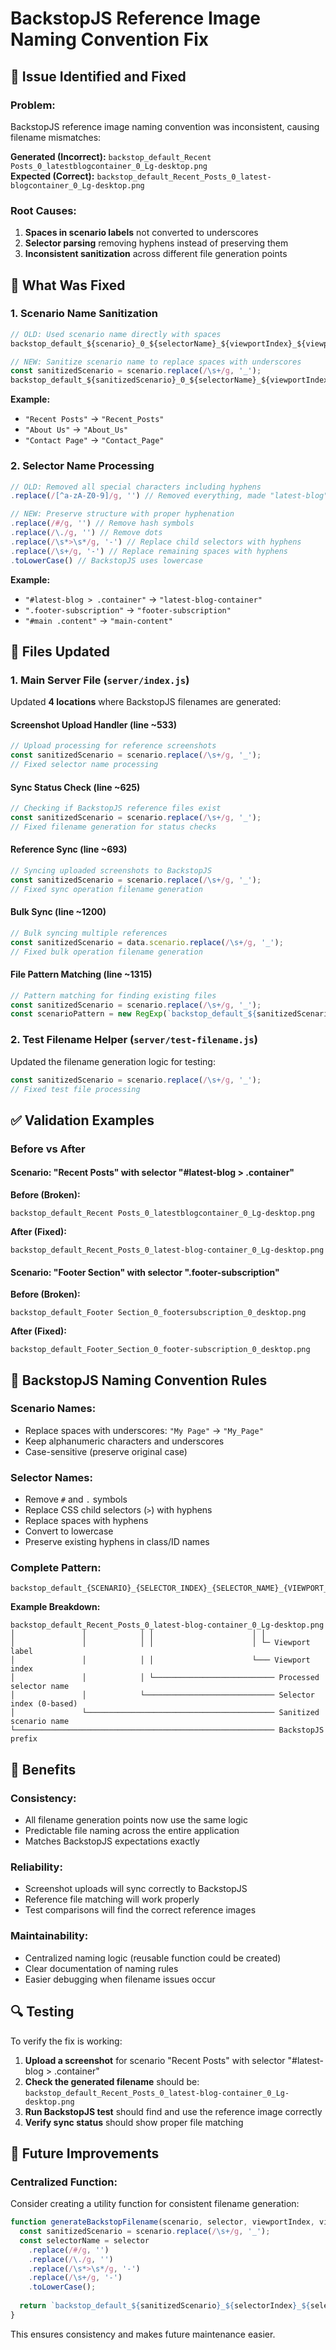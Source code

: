 # BackstopJS Reference Image Naming Convention Fix

## 🎯 **Issue Identified and Fixed**

### **Problem:**
BackstopJS reference image naming convention was inconsistent, causing filename mismatches:

**Generated (Incorrect):** `backstop_default_Recent Posts_0_latestblogcontainer_0_Lg-desktop.png`  
**Expected (Correct):** `backstop_default_Recent_Posts_0_latest-blogcontainer_0_Lg-desktop.png`

### **Root Causes:**
1. **Spaces in scenario labels** not converted to underscores
2. **Selector parsing** removing hyphens instead of preserving them
3. **Inconsistent sanitization** across different file generation points

## 🔧 **What Was Fixed**

### **1. Scenario Name Sanitization**
```javascript
// OLD: Used scenario name directly with spaces
backstop_default_${scenario}_0_${selectorName}_${viewportIndex}_${viewport}.png

// NEW: Sanitize scenario name to replace spaces with underscores
const sanitizedScenario = scenario.replace(/\s+/g, '_');
backstop_default_${sanitizedScenario}_0_${selectorName}_${viewportIndex}_${viewport}.png
```

**Example:**
- `"Recent Posts"` → `"Recent_Posts"`
- `"About Us"` → `"About_Us"`
- `"Contact Page"` → `"Contact_Page"`

### **2. Selector Name Processing**
```javascript
// OLD: Removed all special characters including hyphens
.replace(/[^a-zA-Z0-9]/g, '') // Removed everything, made "latest-blog" → "latestblog"

// NEW: Preserve structure with proper hyphenation
.replace(/#/g, '') // Remove hash symbols
.replace(/\./g, '') // Remove dots  
.replace(/\s*>\s*/g, '-') // Replace child selectors with hyphens
.replace(/\s+/g, '-') // Replace remaining spaces with hyphens
.toLowerCase() // BackstopJS uses lowercase
```

**Example:**
- `"#latest-blog > .container"` → `"latest-blog-container"`
- `".footer-subscription"` → `"footer-subscription"`
- `"#main .content"` → `"main-content"`

## 📁 **Files Updated**

### **1. Main Server File (`server/index.js`)**
Updated **4 locations** where BackstopJS filenames are generated:

#### **Screenshot Upload Handler** (line ~533)
```javascript
// Upload processing for reference screenshots
const sanitizedScenario = scenario.replace(/\s+/g, '_');
// Fixed selector name processing
```

#### **Sync Status Check** (line ~625)
```javascript
// Checking if BackstopJS reference files exist
const sanitizedScenario = scenario.replace(/\s+/g, '_');
// Fixed filename generation for status checks
```

#### **Reference Sync** (line ~693)
```javascript
// Syncing uploaded screenshots to BackstopJS
const sanitizedScenario = scenario.replace(/\s+/g, '_');
// Fixed sync operation filename generation
```

#### **Bulk Sync** (line ~1200)
```javascript
// Bulk syncing multiple references
const sanitizedScenario = data.scenario.replace(/\s+/g, '_');
// Fixed bulk operation filename generation
```

#### **File Pattern Matching** (line ~1315)
```javascript
// Pattern matching for finding existing files
const sanitizedScenario = scenario.replace(/\s+/g, '_');
const scenarioPattern = new RegExp(`backstop_default_${sanitizedScenario}_.*_${viewport}\\.png$`);
```

### **2. Test Filename Helper (`server/test-filename.js`)**
Updated the filename generation logic for testing:
```javascript
const sanitizedScenario = scenario.replace(/\s+/g, '_');
// Fixed test file processing
```

## ✅ **Validation Examples**

### **Before vs After**

#### **Scenario: "Recent Posts" with selector "#latest-blog > .container"**

**Before (Broken):**
```
backstop_default_Recent Posts_0_latestblogcontainer_0_Lg-desktop.png
```

**After (Fixed):**
```
backstop_default_Recent_Posts_0_latest-blog-container_0_Lg-desktop.png
```

#### **Scenario: "Footer Section" with selector ".footer-subscription"**

**Before (Broken):**
```
backstop_default_Footer Section_0_footersubscription_0_desktop.png
```

**After (Fixed):**
```
backstop_default_Footer_Section_0_footer-subscription_0_desktop.png
```

## 🎯 **BackstopJS Naming Convention Rules**

### **Scenario Names:**
- Replace spaces with underscores: `"My Page"` → `"My_Page"`
- Keep alphanumeric characters and underscores
- Case-sensitive (preserve original case)

### **Selector Names:**
- Remove `#` and `.` symbols
- Replace CSS child selectors (`>`) with hyphens
- Replace spaces with hyphens
- Convert to lowercase
- Preserve existing hyphens in class/ID names

### **Complete Pattern:**
```
backstop_default_{SCENARIO}_{SELECTOR_INDEX}_{SELECTOR_NAME}_{VIEWPORT_INDEX}_{VIEWPORT_LABEL}.png
```

**Example Breakdown:**
```
backstop_default_Recent_Posts_0_latest-blog-container_0_Lg-desktop.png
│               │            │ │                      │ │
│               │            │ │                      │ └─ Viewport label
│               │            │ │                      └─── Viewport index
│               │            │ └─────────────────────────── Processed selector name
│               │            └───────────────────────────── Selector index (0-based)
│               └────────────────────────────────────────── Sanitized scenario name
└────────────────────────────────────────────────────────── BackstopJS prefix
```

## 🚀 **Benefits**

### **Consistency:**
- All filename generation points now use the same logic
- Predictable file naming across the entire application
- Matches BackstopJS expectations exactly

### **Reliability:**
- Screenshot uploads will sync correctly to BackstopJS
- Reference file matching will work properly
- Test comparisons will find the correct reference images

### **Maintainability:**
- Centralized naming logic (reusable function could be created)
- Clear documentation of naming rules
- Easier debugging when filename issues occur

## 🔍 **Testing**

To verify the fix is working:

1. **Upload a screenshot** for scenario "Recent Posts" with selector "#latest-blog > .container"
2. **Check the generated filename** should be: `backstop_default_Recent_Posts_0_latest-blog-container_0_Lg-desktop.png`
3. **Run BackstopJS test** should find and use the reference image correctly
4. **Verify sync status** should show proper file matching

## 📝 **Future Improvements**

### **Centralized Function:**
Consider creating a utility function for consistent filename generation:
```javascript
function generateBackstopFilename(scenario, selector, viewportIndex, viewportLabel, selectorIndex = 0) {
  const sanitizedScenario = scenario.replace(/\s+/g, '_');
  const selectorName = selector
    .replace(/#/g, '')
    .replace(/\./g, '')
    .replace(/\s*>\s*/g, '-')
    .replace(/\s+/g, '-')
    .toLowerCase();
  
  return `backstop_default_${sanitizedScenario}_${selectorIndex}_${selectorName}_${viewportIndex}_${viewportLabel}.png`;
}
```

This ensures consistency and makes future maintenance easier.
